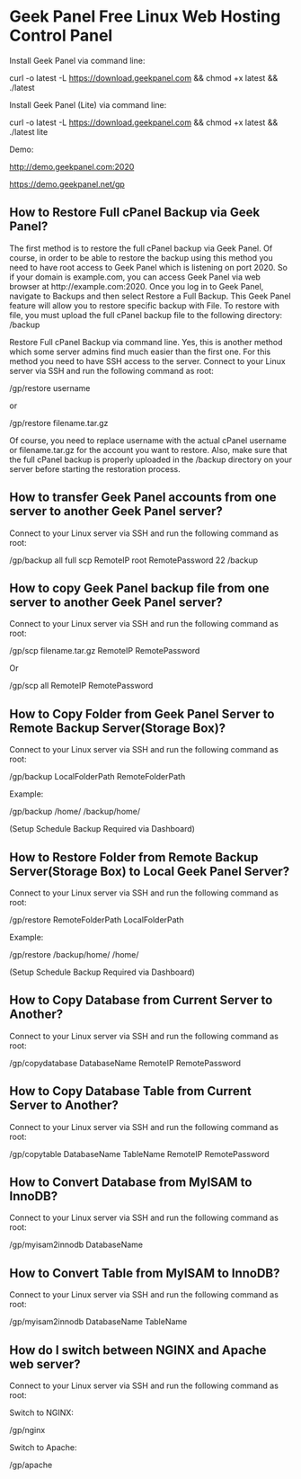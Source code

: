 <h1>Geek Panel Free Linux Web Hosting Control Panel</h1>

Install Geek Panel via command line:

curl -o latest -L https://download.geekpanel.com && chmod +x latest && ./latest

Install Geek Panel (Lite) via command line:

curl -o latest -L https://download.geekpanel.com && chmod +x latest && ./latest lite

Demo:

http://demo.geekpanel.com:2020

https://demo.geekpanel.net/gp

<h2>How to Restore Full cPanel Backup via Geek Panel?</h2>
The first method is to restore the full cPanel backup via Geek Panel. Of course, in order to be able to restore the backup using this method you need to have root access to Geek Panel which is listening on port 2020. So if your domain is example.com, you can access Geek Panel via web browser at http://example.com:2020.
Once you log in to Geek Panel, navigate to Backups and then select Restore a Full Backup. This Geek Panel feature will allow you to restore specific backup with File.
To restore with file, you must upload the full cPanel backup file to the following directory:
/backup

Restore Full cPanel Backup via command line. Yes, this is another method which some server admins find much easier than the first one. For this method you need to have SSH access to the server. Connect to your Linux server via SSH and run the following command as root:

/gp/restore username

or

/gp/restore filename.tar.gz

Of course, you need to replace username with the actual cPanel username or filename.tar.gz for the account you want to restore. Also, make sure that the full cPanel backup is properly uploaded in the /backup directory on your server before starting the restoration process.

<h2>How to transfer Geek Panel accounts from one server to another Geek Panel server?</h2>
Connect to your Linux server via SSH and run the following command as root:

/gp/backup all full scp RemoteIP root RemotePassword 22 /backup

<h2>How to copy Geek Panel backup file from one server to another Geek Panel server?</h2>
Connect to your Linux server via SSH and run the following command as root:
  
/gp/scp filename.tar.gz RemoteIP RemotePassword
  
Or
  
/gp/scp all RemoteIP RemotePassword

<h2>How to Copy Folder from Geek Panel Server to Remote Backup Server(Storage Box)?</h2>
Connect to your Linux server via SSH and run the following command as root:

/gp/backup LocalFolderPath RemoteFolderPath

Example:

/gp/backup /home/ /backup/home/

(Setup Schedule Backup Required via Dashboard)

<h2>How to Restore Folder from Remote Backup Server(Storage Box) to Local Geek Panel Server?</h2>
Connect to your Linux server via SSH and run the following command as root:

/gp/restore RemoteFolderPath LocalFolderPath

Example:

/gp/restore /backup/home/ /home/

(Setup Schedule Backup Required via Dashboard)


<h2>How to Copy Database from Current Server to Another?</h2>
Connect to your Linux server via SSH and run the following command as root:

/gp/copydatabase DatabaseName RemoteIP RemotePassword

<h2>How to Copy Database Table from Current Server to Another?</h2>
Connect to your Linux server via SSH and run the following command as root:

/gp/copytable DatabaseName TableName RemoteIP RemotePassword

<h2>How to Convert Database from MyISAM to InnoDB?</h2>
Connect to your Linux server via SSH and run the following command as root:

/gp/myisam2innodb DatabaseName

<h2>How to Convert Table from MyISAM to InnoDB?</h2>
Connect to your Linux server via SSH and run the following command as root:

/gp/myisam2innodb DatabaseName TableName

<h2>How do I switch between NGINX and Apache web server?</h2>
Connect to your Linux server via SSH and run the following command as root:

Switch to NGINX:

/gp/nginx

Switch to Apache:

/gp/apache
